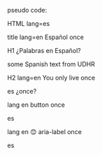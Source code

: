 pseudo code:

HTML lang=es

title lang=en Español once

H1 ¿Palabras en Español?

some Spanish text from UDHR

H2 lang=en You only live once

es ¿once?

lang en button once

es

lang en 😊 aria-label once

es
